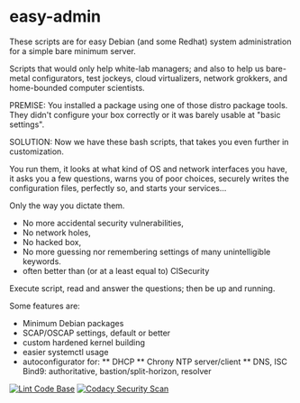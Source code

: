 # easy-admin
These scripts are for easy Debian (and some Redhat) system administration for a
simple bare minimum server.

Scripts that would only help white-lab managers; and also to help us bare-metal configurators, test jockeys, cloud virtualizers, network grokkers, and home-bounded computer scientists.

PREMISE: You installed a package using one of those distro package tools. They didn't configure your box correctly or it was barely usable at "basic settings".

SOLUTION: Now we have these bash scripts, that takes you even further in customization.

You run them,
it looks at what kind of OS and network interfaces you have,
it asks you a few questions, warns you of poor choices,
securely writes the configuration files, perfectly so,
and starts your services...

Only the way you dictate them.

* No more accidental security vulnerabilities,
* No network holes,
* No hacked box,
* No more guessing nor remembering settings of many unintelligible keywords.
* often better than (or at a least equal to) CISecurity

Execute script, read and answer the questions; then be up and running.

Some features are:

* Minimum Debian packages
* SCAP/OSCAP settings, default or better
* custom hardened kernel building
* easier systemctl usage
* autoconfigurator for:
** DHCP
** Chrony NTP server/client
** DNS, ISC Bind9: authoritative, bastion/split-horizon, resolver


[![Lint Code Base](https://github.com/egberts/easy-admin/actions/workflows/super-linter.yml/badge.svg)](https://github.com/egberts/easy-admin/actions/workflows/super-linter.yml) [![Codacy Security Scan](https://github.com/egberts/easy-admin/actions/workflows/codacy-analysis.yml/badge.svg)](https://github.com/egberts/easy-admin/actions/workflows/codacy-analysis.yml) 
